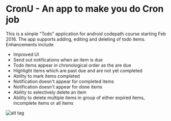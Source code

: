 # CronU - An app to make you do Cron job

This is a simple "Todo" application for android codepath course starting Feb 2016. The app supports adding, editing and deleting of todo items. Enhancements include

* Improved UI
* Send out notifications when an item is due
* Todo items appear in chronological order as the are due
* Highlight items which are past due and are not yet completed
* Ability to mark items completed
* Notification doesn't appear for completed items
* Notification doesn't appear for done items
* Ability to selectively delete an item
* Ability to delete multiple items in group of either expired items, incomplete items or all items

![alt tag](https://github.com/deborshisaha/CronU/blob/master/CronU.gif)
